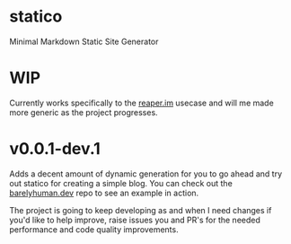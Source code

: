 # statico

Minimal Markdown Static Site Generator

# WIP

Currently works specifically to the [reaper.im](https://reaper.im) usecase and will me made more generic as
the project progresses.

# v0.0.1-dev.1

Adds a decent amount of dynamic generation for you to go ahead and try out statico for creating a simple blog. You can check out the [barelyhuman.dev](https://github.com/barelyhuman/barelyhuman.dev) repo to see an example in action.

The project is going to keep developing as and when I need changes if you'd like to help improve, raise issues you and PR's for the needed performance and code quality improvements.
